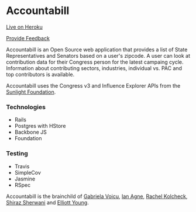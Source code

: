# Accountabill

[Live on Heroku](https://accountabill.herokuapp.com/)

[Provide Feedback](http://goo.gl/forms/SZ5EQcqXCv)

Accountabill is an Open Source web application that provides a list of State Representatives and Senators based on a user's zipcode. A user can look at contribution data for their Congress person for the latest campaing cycle. Information about contributing sectors, industries, individual vs. PAC and top contributors is available.

Accountabill uses the Congress v3 and Influence Explorer APIs from the [Sunlight Foundation](https://sunlightfoundation.com/api/).

### Technologies
- Rails
- Postgres with HStore
- Backbone JS
- Foundation


### Testing
- Travis
- SimpleCov
- Jasmine
- RSpec



Accountabill is the brainchild of [Gabriela Voicu](https://github.com/gabivoicu), [Ian Agne](https://github.com/ianagne), [Rachel Kolcheck](https://github.com/rkolcheck), [Shiraz Sherwani](https://github.com/PacoGuy) and [Elliott Young](https://github.com/ElliottAYoung). 
